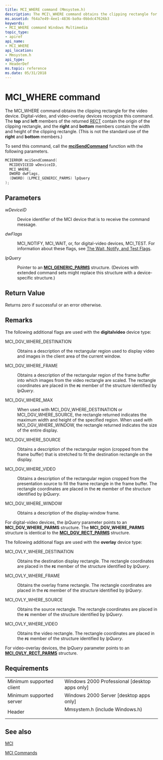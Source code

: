 ```yaml
---
title: MCI_WHERE command (Mmsystem.h)
description: The MCI\_WHERE command obtains the clipping rectangle for the video device.
ms.assetid: f64a7e49-4ee1-4836-ba9a-0bbdc47626b3
keywords:
- MCI_WHERE command Windows Multimedia
topic_type:
- apiref
api_name:
- MCI_WHERE
api_location:
- Mmsystem.h
api_type:
- HeaderDef
ms.topic: reference
ms.date: 05/31/2018
---
```


# MCI\_WHERE command

The MCI\_WHERE command obtains the clipping rectangle for the video device. Digital-video, and video-overlay devices recognize this command. The **top** and **left** members of the returned [RECT](https://msdn.microsoft.com/library/ms536136.aspx) contain the origin of the clipping rectangle, and the **right** and **bottom** members contain the width and height of the clipping rectangle. (This is not the standard use of the **right** and **bottom** members.)

To send this command, call the [**mciSendCommand**](https://msdn.microsoft.com/library/Dd757160(v=VS.85).aspx) function with the following parameters.


```C++
MCIERROR mciSendCommand(
  MCIDEVICEID wDeviceID, 
  MCI_WHERE, 
  DWORD dwFlags, 
  (DWORD) (LPMCI_GENERIC_PARMS) lpQuery
);
```



## Parameters

<dl> <dt>

<span id="wDeviceID"></span><span id="wdeviceid"></span><span id="WDEVICEID"></span>*wDeviceID*
</dt> <dd>

Device identifier of the MCI device that is to receive the command message.

</dd> <dt>

<span id="dwFlags"></span><span id="dwflags"></span><span id="DWFLAGS"></span>*dwFlags*
</dt> <dd>

MCI\_NOTIFY, MCI\_WAIT, or, for digital-video devices, MCI\_TEST. For information about these flags, see [The Wait, Notify, and Test Flags](the-wait-notify-and-test-flags.md).

</dd> <dt>

<span id="lpQuery"></span><span id="lpquery"></span><span id="LPQUERY"></span>*lpQuery*
</dt> <dd>

Pointer to an [**MCI\_GENERIC\_PARMS**](mci-generic-parms.md) structure. (Devices with extended command sets might replace this structure with a device-specific structure.)

</dd> </dl>

## Return Value

Returns zero if successful or an error otherwise.

## Remarks

The following additional flags are used with the **digitalvideo** device type:

<dl> <dt>

<span id="MCI_DGV_WHERE_DESTINATION"></span><span id="mci_dgv_where_destination"></span>MCI\_DGV\_WHERE\_DESTINATION
</dt> <dd>

Obtains a description of the rectangular region used to display video and images in the client area of the current window.

</dd> <dt>

<span id="MCI_DGV_WHERE_FRAME"></span><span id="mci_dgv_where_frame"></span>MCI\_DGV\_WHERE\_FRAME
</dt> <dd>

Obtains a description of the rectangular region of the frame buffer into which images from the video rectangle are scaled. The rectangle coordinates are placed in the **rc** member of the structure identified by *lpQuery*.

</dd> <dt>

<span id="MCI_DGV_WHERE_MAX"></span><span id="mci_dgv_where_max"></span>MCI\_DGV\_WHERE\_MAX
</dt> <dd>

When used with MCI\_DGV\_WHERE\_DESTINATION or MCI\_DGV\_WHERE\_SOURCE, the rectangle returned indicates the maximum width and height of the specified region. When used with MCI\_DGV\_WHERE\_WINDOW, the rectangle returned indicates the size of the entire display.

</dd> <dt>

<span id="MCI_DGV_WHERE_SOURCE"></span><span id="mci_dgv_where_source"></span>MCI\_DGV\_WHERE\_SOURCE
</dt> <dd>

Obtains a description of the rectangular region (cropped from the frame buffer) that is stretched to fit the destination rectangle on the display.

</dd> <dt>

<span id="MCI_DGV_WHERE_VIDEO"></span><span id="mci_dgv_where_video"></span>MCI\_DGV\_WHERE\_VIDEO
</dt> <dd>

Obtains a description of the rectangular region cropped from the presentation source to fill the frame rectangle in the frame buffer. The rectangle coordinates are placed in the **rc** member of the structure identified by *lpQuery*.

</dd> <dt>

<span id="MCI_DGV_WHERE_WINDOW"></span><span id="mci_dgv_where_window"></span>MCI\_DGV\_WHERE\_WINDOW
</dt> <dd>

Obtains a description of the display-window frame.

</dd> <dt>


</dt> <dd></dd> </dl>

For digital-video devices, the *lpQuery* parameter points to an **MCI\_DGV\_WHERE\_PARMS** structure. The **MCI\_DGV\_WHERE\_PARMS** structure is identical to the [**MCI\_DGV\_RECT\_PARMS**](https://msdn.microsoft.com/library/Dd743400(v=VS.85).aspx) structure.

The following additional flags are used with the **overlay** device type:

<dl> <dt>

<span id="MCI_OVLY_WHERE_DESTINATION"></span><span id="mci_ovly_where_destination"></span>MCI\_OVLY\_WHERE\_DESTINATION
</dt> <dd>

Obtains the destination display rectangle. The rectangle coordinates are placed in the **rc** member of the structure identified by *lpQuery*.

</dd> <dt>

<span id="MCI_OVLY_WHERE_FRAME"></span><span id="mci_ovly_where_frame"></span>MCI\_OVLY\_WHERE\_FRAME
</dt> <dd>

Obtains the overlay frame rectangle. The rectangle coordinates are placed in the **rc** member of the structure identified by *lpQuery*.

</dd> <dt>

<span id="MCI_OVLY_WHERE_SOURCE"></span><span id="mci_ovly_where_source"></span>MCI\_OVLY\_WHERE\_SOURCE
</dt> <dd>

Obtains the source rectangle. The rectangle coordinates are placed in the **rc** member of the structure identified by *lpQuery*.

</dd> <dt>

<span id="MCI_OVLY_WHERE_VIDEO"></span><span id="mci_ovly_where_video"></span>MCI\_OVLY\_WHERE\_VIDEO
</dt> <dd>

Obtains the video rectangle. The rectangle coordinates are placed in the **rc** member of the structure identified by *lpQuery*.

</dd> </dl>

For video-overlay devices, the *lpQuery* parameter points to an [**MCI\_OVLY\_RECT\_PARMS**](mci-ovly-rect-parms.md) structure.

## Requirements



|                                     |                                                                                                           |
|-------------------------------------|-----------------------------------------------------------------------------------------------------------|
| Minimum supported client<br/> | Windows 2000 Professional \[desktop apps only\]<br/>                                                |
| Minimum supported server<br/> | Windows 2000 Server \[desktop apps only\]<br/>                                                      |
| Header<br/>                   | <dl> <dt>Mmsystem.h (include Windows.h)</dt> </dl> |



## See also

<dl> <dt>

[MCI](mci.md)
</dt> <dt>

[MCI Commands](mci-commands.md)
</dt> </dl>

 

 





